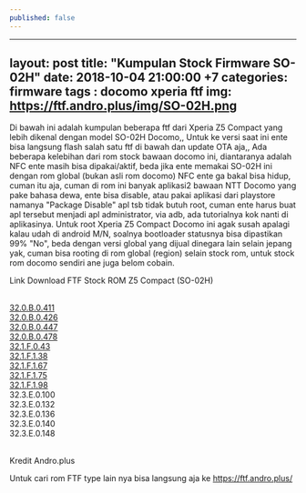 ```yaml
---
published: false
---
```

---
layout: post
title:  "Kumpulan Stock Firmware SO-02H"
date:   2018-10-04 21:00:00 +7
categories: firmware
tags : docomo xperia ftf
img: https://ftf.andro.plus/img/SO-02H.png
---

Di bawah ini adalah kumpulan beberapa ftf dari Xperia Z5 Compact yang lebih dikenal dengan model SO-02H Docomo,,
Untuk ke versi saat ini ente bisa langsung flash salah satu ftf di bawah dan update OTA aja,,
Ada beberapa kelebihan dari rom stock bawaan docomo ini, diantaranya adalah NFC ente masih bisa dipakai/aktif, beda jika ente memakai SO-02H ini dengan rom global (bukan asli rom docomo) NFC ente ga bakal bisa hidup, cuman itu aja, cuman di rom ini banyak aplikasi2 bawaan NTT Docomo yang pake bahasa dewa, ente bisa disable, atau pakai aplikasi dari playstore namanya "Package Disable" apl tsb tidak butuh root, cuman ente harus buat apl tersebut menjadi apl administrator, via adb, ada tutorialnya kok nanti di aplikasinya. Untuk root Xperia Z5 Compact Docomo ini agak susah apalagi kalau udah di android M/N, soalnya bootloader statusnya bisa dipastikan 99% "No", beda dengan versi global yang dijual dinegara lain selain jepang yak, cuman bisa rooting di rom global (region) selain stock rom, untuk stock rom docomo sendiri ane juga belom cobain.

Link Download FTF Stock ROM Z5 Compact (SO-02H)
<div class="panel-body device-panel Z5C">

<br />
<a href="https://drive.google.com/open?id=0B0j3VJ1Xp5N8R042YnBrbnJ0bFU">32.0.B.0.411</a>

<br />
<a href="https://drive.google.com/open?id=0B0j3VJ1Xp5N8RElCRXlCRVZNUHM">32.0.B.0.426</a>

<br />
<a href="https://drive.google.com/open?id=0B0j3VJ1Xp5N8UHNZVFJaUDhvWmM">32.0.B.0.447</a>

<br />
<a href="https://drive.google.com/open?id=0B0j3VJ1Xp5N8Yl9qenJ2YktfSEE">32.0.B.0.478</a>

<br />
<a href="https://drive.google.com/open?id=0B0j3VJ1Xp5N8WjJHcG5QTjVGMUU">32.1.F.0.43</a>

<br />
<a href="https://drive.google.com/open?id=0B0j3VJ1Xp5N8TDJhNUZRMDFsQ0k">32.1.F.1.38</a>

<br />
<a href="https://drive.google.com/open?id=0B0j3VJ1Xp5N8QVQ3c044b1FYT2s">32.1.F.1.67</a>

<br />
<a href="https://drive.google.com/file/d/0B0j3VJ1Xp5N8VDhta3M3Z0kwYjQ/view?usp=sharing">32.1.F.1.75</a>

<br />
<a href="https://drive.google.com/file/d/0B0j3VJ1Xp5N8MjktVldwV0k3UzQ/view?usp=sharing">32.1.F.1.98</a>

<br />
32.3.E.0.100

<br />
32.3.E.0.132

<br />
32.3.E.0.136
<br />32.3.E.0.140
&nbsp;
<br />32.3.E.0.148

</div>
<br />

Kredit Andro.plus

Untuk cari rom FTF type lain nya bisa langsung aja ke https://ftf.andro.plus/